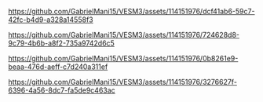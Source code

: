 


https://github.com/GabrielMani15/VESM3/assets/114151976/dcf41ab6-59c7-42fc-b4d9-a328a14558f3



https://github.com/GabrielMani15/VESM3/assets/114151976/724628d8-9c79-4b6b-a8f2-735a9742d6c5



https://github.com/GabrielMani15/VESM3/assets/114151976/0b8261e9-beaa-476d-aeff-c7d240a311ef



https://github.com/GabrielMani15/VESM3/assets/114151976/3276627f-6396-4a56-8dc7-fa5de9c463ac



